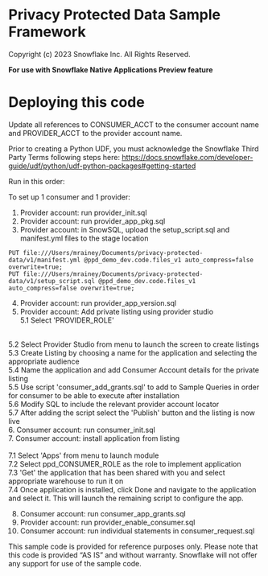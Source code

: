 # Privacy Protected Data Sample Framework
Copyright (c) 2023 Snowflake Inc. All Rights Reserved.

**For use with Snowflake Native Applications Preview feature**

# Deploying this code

Update all references to CONSUMER_ACCT to the consumer account name and PROVIDER_ACCT to the provider account name.

Prior to creating a Python UDF, you must acknowledge the Snowflake Third Party Terms following steps here:
https://docs.snowflake.com/developer-guide/udf/python/udf-python-packages#getting-started

Run in this order:

To set up 1 consumer and 1 provider:

1. Provider account: run provider_init.sql<br/>
2. Provider account: run provider_app_pkg.sql<br/>
3. Provider account: in SnowSQL, upload the setup_script.sql and manifest.yml files to the stage location<br/>

```console
PUT file:///Users/mrainey/Documents/privacy-protected-data/v1/manifest.yml @ppd_demo_dev.code.files_v1 auto_compress=false overwrite=true;
PUT file:///Users/mrainey/Documents/privacy-protected-data/v1/setup_script.sql @ppd_demo_dev.code.files_v1 auto_compress=false overwrite=true;
```
4. Provider account: run provider_app_version.sql<br/>
5. Provider account: Add private listing using provider studio<br/>
     5.1  Select 'PROVIDER_ROLE'
<br/>
     5.2  Select Provider Studio from menu to launch the screen to create listings
<br/>
     5.3  Create Listing by choosing a name for the application and selecting the appropriate audience 
<br/>
     5.4	Name the application and add Consumer Account details for the private listing
<br/>
     5.5	Use script 'consumer_add_grants.sql' to add to Sample Queries in order for consumer to be able to execute after installation
<br/>
     5.6	Modify SQL to include the relevant provider account locator
<br/>
     5.7	After adding the script select the 'Publish' button and the listing is now live<br  />  
6. Consumer account: run consumer_init.sql<br  />
7. Consumer account: install application from listing<br  />
<br  />
     7.1	Select 'Apps' from menu to launch module
<br/>
     7.2	Select ppd_CONSUMER_ROLE as the role to implement application
<br/>
     7.3	'Get' the application that has been shared with you and select appropriate warehouse to run it on
<br/>
     7.4	Once application is installed, click Done and navigate to the application and select it. This will launch the remaining script to configure the app.
                                    
8. Consumer account: run consumer_app_grants.sql<br/>
9. Provider account: run provider_enable_consumer.sql<br/>
10. Consumer account: run individual statements in consumer_request.sql<br/>

This sample code is provided for reference purposes only.  Please note that this code is provided “AS IS” and without warranty.  Snowflake will not offer any support for use of the sample code.

